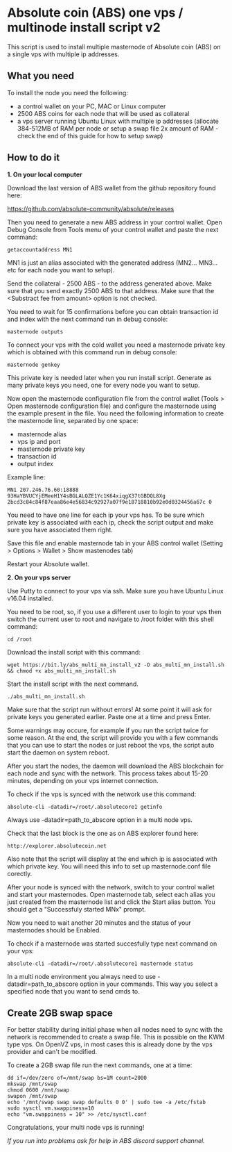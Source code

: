 # Absolute coin (ABS) one vps / multinode install script v2

This script is used to install multiple masternode of Absolute coin (ABS) on a single vps with multiple ip addresses.


## What you need

To install the node you need the following:
- a control wallet on your PC, MAC or Linux computer
- 2500 ABS coins for each node that will be used as collateral
- a vps server running Ubuntu Linux with multiple ip addresses (allocate 384-512MB of RAM per node or setup a swap file 2x amount of RAM - check the end of this guide for how to setup swap)


## How to do it


**1. On your local computer**

Download the last version of ABS wallet from the github repository found here:

https://github.com/absolute-community/absolute/releases

Then you need to generate a new ABS address in your control wallet. Open Debug Console from Tools menu of your control wallet and paste the next command:

	getaccountaddress MN1

MN1 is just an alias associated with the generated address (MN2... MN3... etc for each node you want to setup).

Send the collateral - 2500 ABS - to the address generated above. Make sure that you send exactly 2500 ABS to that address. Make sure that the \<Substract fee from amount\> option is not checked.

You need to wait for 15 confirmations before you can obtain transaction id and index with the next command run in debug console:

	masternode outputs

To connect your vps with the cold wallet you need a masternode private key which is obtained with this command run in debug console:

	masternode genkey

This private key is needed later when you run install script. Generate as many private keys you need, one for every node you want to setup.

Now open the masternode configuration file from the control wallet (Tools > Open masternode configuration file) and configure the masternode using the example present in the file.
You need the following information to create the masternode line, separated by one space:
- masternode alias
- vps ip and port
- masternode private key
- transaction id
- output index

Example line:

	MN1 207.246.76.60:18888 93HaYBVUCYjEMeeH1Y4sBGLALQZE1Yc1K64xiqgX37tGBDQL8Xg 2bcd3c84c84f87eaa86e4e56834c92927a07f9e18718810b92e0d0324456a67c 0

You need to have one line for each ip your vps has. To be sure which private key is associated with each ip, check the script output and make sure you have associated them right.

Save this file and enable masternode tab in your ABS control wallet (Setting > Options > Wallet > Show mastenodes tab)

Restart your Absolute wallet.


**2. On your vps server**

Use Putty to connect to your vps via ssh. Make sure you have Ubuntu Linux v16.04 installed.

You need to be root, so, if you use a different user to login to your vps then switch the current user to root and navigate to /root folder with this shell command:

	cd /root

Download the install script with this command:

	wget https://bit.ly/abs_multi_mn_install_v2 -O abs_multi_mn_install.sh && chmod +x abs_multi_mn_install.sh

Start the install script with the next command.

	./abs_multi_mn_install.sh

Make sure that the script run without errors! At some point it will ask for private keys you generated earlier. Paste one at a time and press Enter.

Some warnings may occure, for example if you run the script twice for some reason. At the end, the script will provide you with a few commands that you can use to start the nodes or just reboot the vps, the script auto start the daemon on system reboot.

After you start the nodes, the daemon will download the ABS blockchain for each node and sync with the network. This process takes about 15-20 minutes, depending on your vps internet connection.

To check if the vps is synced with the network use this command:

	absolute-cli -datadir=/root/.absolutecore1 getinfo

Always use -datadir=path_to_abscore option in a multi node vps.

Check that the last block is the one as on ABS explorer found here:

	http://explorer.absolutecoin.net

Also note that the script will display at the end which ip is associated with which private key. You will need this info to set up masternode.conf file corectly.

After your node is synced with the network, switch to your control wallet and start your masternodes. Open masternode tab, select each alias you just created from the masternode list and click the Start alias button. You should get a "Successfuly started MNx" prompt.

Now you need to wait another 20 minutes and the status of your masternodes should be Enabled.

To check if a masternode was started succesfully type next command on your vps:

	absolute-cli -datadir=/root/.absolutecore1 masternode status
	
In a multi node environment you always need to use -datadir=path_to_abscore option in your commands. This way you select a specified node that you want to send cmds to.


## Create 2GB swap space

For better stability during initial phase when all nodes need to sync with the network is recommended to create a swap file. This is possible on the KWM type vps. On OpenVZ vps, in most cases this is already done by the vps provider and can't be modified.

To create a 2GB swap file run the next commands, one at a time:

	dd if=/dev/zero of=/mnt/swap bs=1M count=2000
	mkswap /mnt/swap
	chmod 0600 /mnt/swap
	swapon /mnt/swap
	echo '/mnt/swap swap swap defaults 0 0' | sudo tee -a /etc/fstab
	sudo sysctl vm.swappiness=10
	echo "vm.swappiness = 10" >> /etc/sysctl.conf


Congratulations, your multi node vps is running! 


*If you run into problems ask for help in ABS discord support channel.*

